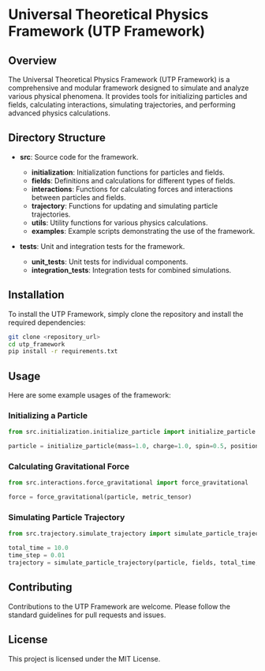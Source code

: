 
# Universal Theoretical Physics Framework (UTP Framework)

## Overview

The Universal Theoretical Physics Framework (UTP Framework) is a comprehensive and modular framework designed to simulate and analyze various physical phenomena. It provides tools for initializing particles and fields, calculating interactions, simulating trajectories, and performing advanced physics calculations.

## Directory Structure

- **src**: Source code for the framework.
  - **initialization**: Initialization functions for particles and fields.
  - **fields**: Definitions and calculations for different types of fields.
  - **interactions**: Functions for calculating forces and interactions between particles and fields.
  - **trajectory**: Functions for updating and simulating particle trajectories.
  - **utils**: Utility functions for various physics calculations.
  - **examples**: Example scripts demonstrating the use of the framework.

- **tests**: Unit and integration tests for the framework.
  - **unit_tests**: Unit tests for individual components.
  - **integration_tests**: Integration tests for combined simulations.

## Installation

To install the UTP Framework, simply clone the repository and install the required dependencies:

```bash
git clone <repository_url>
cd utp_framework
pip install -r requirements.txt
```

## Usage

Here are some example usages of the framework:

### Initializing a Particle

```python
from src.initialization.initialize_particle import initialize_particle

particle = initialize_particle(mass=1.0, charge=1.0, spin=0.5, position=[0, 0, 0], velocity=[1, 0, 0], wavefunction=None)
```

### Calculating Gravitational Force

```python
from src.interactions.force_gravitational import force_gravitational

force = force_gravitational(particle, metric_tensor)
```

### Simulating Particle Trajectory

```python
from src.trajectory.simulate_trajectory import simulate_particle_trajectory

total_time = 10.0
time_step = 0.01
trajectory = simulate_particle_trajectory(particle, fields, total_time, time_step)
```

## Contributing

Contributions to the UTP Framework are welcome. Please follow the standard guidelines for pull requests and issues.

## License

This project is licensed under the MIT License.
